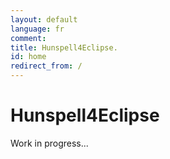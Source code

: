 ```yaml
---
layout: default
language: fr
comment: 
title: Hunspell4Eclipse.
id: home
redirect_from: /
---
```


# Hunspell4Eclipse


Work in progress...
